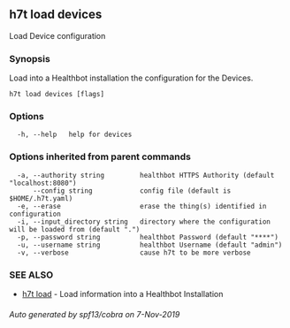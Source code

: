## h7t load devices

Load Device configuration

### Synopsis

Load into a Healthbot installation the configuration for the Devices.

```
h7t load devices [flags]
```

### Options

```
  -h, --help   help for devices
```

### Options inherited from parent commands

```
  -a, --authority string         healthbot HTTPS Authority (default "localhost:8080")
      --config string            config file (default is $HOME/.h7t.yaml)
  -e, --erase                    erase the thing(s) identified in configuration
  -i, --input_directory string   directory where the configuration will be loaded from (default ".")
  -p, --password string          healthbot Password (default "****")
  -u, --username string          healthbot Username (default "admin")
  -v, --verbose                  cause h7t to be more verbose
```

### SEE ALSO

* [h7t load](h7t_load.md)	 - Load information into a Healthbot Installation

###### Auto generated by spf13/cobra on 7-Nov-2019
